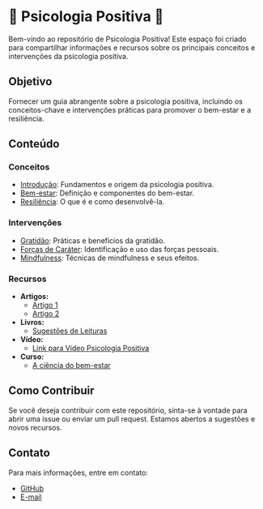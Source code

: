 # 🌸 Psicologia Positiva 🌸

Bem-vindo ao repositório de Psicologia Positiva! Este espaço foi criado para compartilhar informações e recursos sobre os principais conceitos e intervenções da psicologia positiva.

## Objetivo

Fornecer um guia abrangente sobre a psicologia positiva, incluindo os conceitos-chave e intervenções práticas para promover o bem-estar e a resiliência.

## Conteúdo

### Conceitos

- [Introdução](Conceitos/Introducao.md): Fundamentos e origem da psicologia positiva.
- [Bem-estar](Conceitos/Bem_estar.md): Definição e componentes do bem-estar.
- [Resiliência](Conceitos/Resiliencia.md): O que é e como desenvolvê-la.

### Intervenções

- [Gratidão](Intervenções/Gratidao.md): Práticas e benefícios da gratidão.
- [Forças de Caráter](Intervenções/Forcas_de_Carater.md): Identificação e uso das forças pessoais.
- [Mindfulness](Intervenções/Mindfulness.md): Técnicas de mindfulness e seus efeitos.

### Recursos

- **Artigos:**
  - [Artigo 1](Recursos/Artigos/Artigo1.md)
  - [Artigo 2](Recursos/Artigos/Artigo2.md)
- **Livros:**
  - [Sugestões de Leituras](Recursos/Livros/Sugestoes_de_Leituras.md)
- **Vídeo:**
  - [Link para Vídeo Psicologia Positiva](https://www.youtube.com/watch?v=Vb4MC0wb5IU)
- **Curso:**
  - [A ciência do bem-estar](https://www.coursera.org/learn/the-science-of-well-being)

## Como Contribuir

Se você deseja contribuir com este repositório, sinta-se à vontade para abrir uma issue ou enviar um pull request. Estamos abertos a sugestões e novos recursos.

## Contato

Para mais informações, entre em contato:
- [GitHub](https://github.com/Samara4ry)
- [E-mail](mailto:samaranunes062004@gmail.com)
